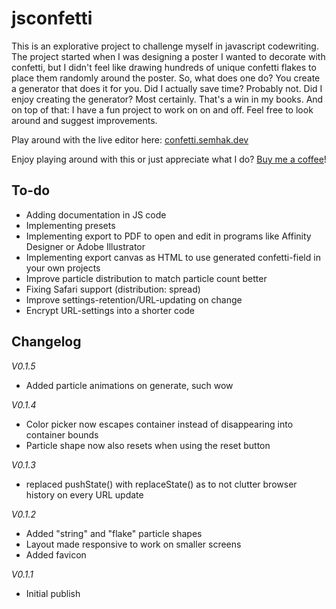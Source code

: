 # jsconfetti
This is an explorative project to challenge myself in javascript codewriting. The project started when I was designing a poster I wanted to decorate with confetti, but I didn't feel like drawing hundreds of unique confetti flakes to place them randomly around the poster. So, what does one do? You create a generator that does it for you. Did I actually save time? Probably not. Did I enjoy creating the generator? Most certainly. That's a win in my books. And on top of that: I have a fun project to work on on and off. Feel free to look around and suggest improvements.

Play around with the live editor here: [confetti.semhak.dev](https://confetti.semhak.dev)

Enjoy playing around with this or just appreciate what I do? [Buy me a coffee](https://paypal.me/nielshak)!

## To-do
- Adding documentation in JS code
- Implementing presets
- Implementing export to PDF to open and edit in programs like Affinity Designer or Adobe Illustrator
- Implementing export canvas as HTML to use generated confetti-field in your own projects
- Improve particle distribution to match particle count better
- Fixing Safari support (distribution: spread)
- Improve settings-retention/URL-updating on change
- Encrypt URL-settings into a shorter code

## Changelog
*V0.1.5*
- Added particle animations on generate, such wow

*V0.1.4*
- Color picker now escapes container instead of disappearing into container bounds
- Particle shape now also resets when using the reset button

*V0.1.3*
- replaced pushState() with replaceState() as to not clutter browser history on every URL update

*V0.1.2*
- Added "string" and "flake" particle shapes
- Layout made responsive to work on smaller screens
- Added favicon

*V0.1.1*
- Initial publish
